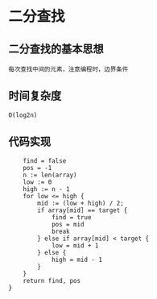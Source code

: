 # 二分查找
## 二分查找的基本思想
	每次查找中间的元素，注意编程时，边界条件
## 时间复杂度
	O(log2n)
## 代码实现
```func BinarySearch(array []int, target int) (find bool, pos int){
	find = false
	pos = -1
	n := len(array)
	low := 0
	high := n - 1
	for low <= high {
		mid := (low + high) / 2;
		if array[mid] == target {
			find = true 
			pos = mid
			break
		} else if array[mid] < target {
			low = mid + 1
		} else {
			high = mid - 1
		}
	}
	return find, pos
}
```